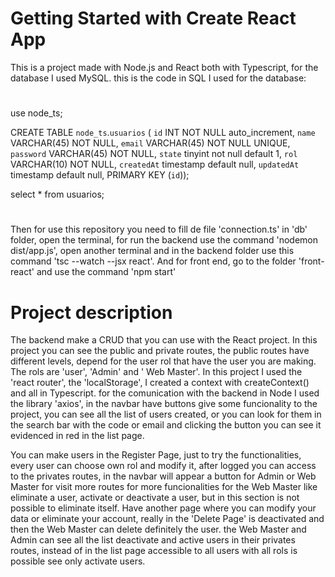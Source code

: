 # Getting Started with Create React App

This is a project made with Node.js and React both with Typescript, for the database I used MySQL.
this is the code in SQL I used for the database:

#

use node_ts;

CREATE TABLE `node_ts`.`usuarios` (
`id` INT NOT NULL auto_increment,
`name` VARCHAR(45) NOT NULL,
`email` VARCHAR(45) NOT NULL UNIQUE,
`password` VARCHAR(45) NOT NULL,
`state` tinyint not null default 1,
`rol` VARCHAR(10) NOT NULL,
`createdAt` timestamp default null,
`updatedAt` timestamp default null,
PRIMARY KEY (`id`));

select * from usuarios;

#

Then for use this repository you need to fill de file 'connection.ts' in 'db' folder,
open the terminal, for run the backend use the command 'nodemon dist/app.js',
open another terminal and in the backend folder use this command 'tsc --watch --jsx react'.
And for front end, go to the folder 'front-react' and use the command 'npm start'

# Project description

The backend make a CRUD that you can use with the React project. In this project you can see the public and private routes, the public routes have different levels, depend for the user rol that have the user you are making. The rols are 'user', 'Admin' and ' Web Master'. In this project I used the 'react router', the 'localStorage', I created a context with createContext() and all in Typescript. for the comunication with the backend in Node I used the library 'axios', in the navbar have buttons give some funcionality to the project, you can see all the list of users created, or you can look for them in the search bar with the code or email and clicking the button you can see it evidenced in red in the list page.

You can make users in the Register Page, just to try the functionalities, every user can choose own rol and modify it, after logged you can access to the privates routes, in the navbar will appear a button for Admin or Web Master for visit more routes for more funcionalities for the Web Master like eliminate a user, activate or deactivate a user, but in this section is not possible to eliminate itself. Have another page where you can modify your data or eliminate your account, really in the 'Delete Page' is deactivated and then the Web Master can delete definitely the user. the Web Master and Admin can see all the list deactivate and active users in their privates routes, instead of in the list page accessible to all users with all rols is possible see only activate users.

